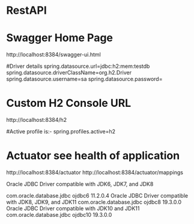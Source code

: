 # RestAPI

Swagger Home Page
===================================
http://localhost:8384/swagger-ui.html 

#Driver details
spring.datasource.url=jdbc:h2:mem:testdb
spring.datasource.driverClassName=org.h2.Driver
spring.datasource.username=sa
spring.datasource.password=
 
# Custom H2 Console URL
http://localhost:8384/h2

#Active profile is:-
spring.profiles.active=h2

# Actuator see health of application 
http://localhost:8384/actuator
http://localhost:8384/actuator/mappings


Oracle JDBC Driver compatible with JDK6, JDK7, and JDK8

<dependency>
  <groupId>com.oracle.database.jdbc</groupId>
  <artifactId>ojdbc6</artifactId>
  <version>11.2.0.4</version>
</dependency>
Oracle JDBC Driver compatible with JDK8, JDK9, and JDK11

<dependency>
  <groupId>com.oracle.database.jdbc</groupId>
  <artifactId>ojdbc8</artifactId>
  <version>19.3.0.0</version>
</dependency>
Oracle JDBC Driver compatible with JDK10 and JDK11

<dependency>
  <groupId>com.oracle.database.jdbc</groupId>
  <artifactId>ojdbc10</artifactId>
  <version>19.3.0.0</version>
</dependency>